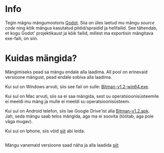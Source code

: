 # Info
Tegin mägnu mängumootoris [Godot](https://godotengine.org/). Siia on üles laetud mu mängu _source code_ ning kõik mängus kasutatud pildid/spraidid ja helifailid. See tähendab, et kogu Godot' projektikaust ja kõik failid, millest ma exportisin mängitava exe-faili, on siin.

# Kuidas mängida?
Mängimiseks pead sa mängu endale alla laadima. All pool on erinevaid versioone mängust, pead endale sobiva alla laadima.

Kui sul on Windows arvuti, siis see fail on sulle: [Bitman-v1.2-win64.exe](https://github.com/GreenWiener/Bitman/releases/download/v1.2/Bitman-v1.2-win64.exe).

Kui sul on Mac arvuti, siis sa ei saa mängida, sest su operatsioonisüsteemile ei meeldi mu mäng ja mulle ei meeldi su operatsioonisüsteem.

Kui sul on Android telefon, siis lae Google Drive'ist alla [Bitman-v1.2.apk](https://drive.google.com/file/d/1M4nfriROCNje_kSP-nl8I0XCC040Zq7c/view?usp=sharing). Jah, seda mängu saab telos mängida, aga ma ei soovita (töötab, aga pole väga mugav).

Kui sul on Iphone, siis võid [siit](https://www.samsung.com/ee/mobile/) abi leida.

##
Mängu vanemaid versioone saad näha ja alla laadida [siit](https://github.com/GreenWiener/Bitman/releases)
